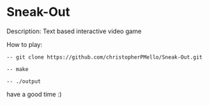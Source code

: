 # Sneak-Out
Description: Text based interactive video game

How to play:

    -- git clone https://github.com/christopherPMello/Sneak-Out.git 

    -- make

    -- ./output

have a good time :)
